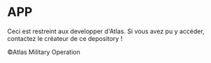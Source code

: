 # APP

Ceci est restreint aux developper d'Atlas. Si vous avez pu y accéder, contactez le créateur de ce depository !

©Atlas Military Operation
